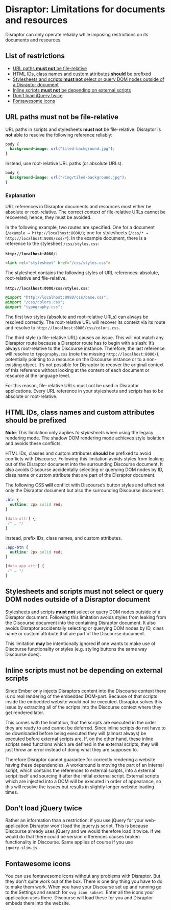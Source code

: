 # Disraptor: Limitations for documents and resources

Disraptor can only operate reliably while imposing restrictions on its documents and resources.



## List of restrictions

- [URL paths **must not** be file-relative](#url-paths-must-not-be-file-relative)
- [HTML IDs, class names and custom attributes **should** be prefixed](#html-ids-class-names-and-custom-attributes-should-be-prefixed)
- [Stylesheets and scripts **must not** select or query DOM nodes outside of a Disraptor document](#stylesheets-and-scripts-must-not-select-or-query-dom-nodes-outside-of-a-disraptor-document)
- [Inline scripts **must not** be depending on external scripts](#inline-scripts-must-not-be-depending-on-external-scripts)
- [Don't load jQuery twice](#dont-load-jquery-twice)
- [Fontawesome icons](#fontawesome-icons)

## URL paths must not be file-relative

URL paths in scripts and stylesheets **must not** be file-relative. Disraptor is **not** able to resolve the following reference reliably:

```css
body {
  background-image: url("tiled-background.jpg");
}
```

Instead, use root-relative URL paths (or absolute URLs).

```css
body {
  background-image: url("/img/tiled-background.jpg");
}
```
### Explanation

URL references in Disraptor documents and resources must either be absolute or root-relative. The correct context of file-relative URLs cannot be recovered; hence, they must be avoided.

In the following example, two routes are specified. One for a document (`/example → http://localhost:8080/`); one for stylesheets (`/css/* → http://localhost:8080/css/*`). In the example document, there is a reference to the stylesheet `/css/styles.css`:

**`http://localhost:8080/`**:

```html
<link rel="stylesheet" href="/css/styles.css">
```

The stylesheet contains the following styles of URL references: absolute, root-relative and file-relative.

**`http://localhost:8080/css/styles.css`**:

```css
@import "http://localhost:8080/css/base.css";
@import "/css/colors.css";
@import "typography.css";
```

The first two styles (absolute and root-relative URLs) can always be resolved correctly. The root-relative URL will recover its context via its route and resolve to `http://localhost:8080/css/colors.css`.

The third style (a file-relative URL) causes an issue. This will not match any Disraptor route because a Disraptor route has to begin with a slash: It’s always root-relative to the Discourse instance. Therefore, the last reference will resolve to `typography.css` (note the missing `http://localhost:8080/`), potentially pointing to a resource on the Discourse instance or to a non-existing object. It’s not possible for Disraptor to recover the original context of this reference without looking at the content of each document or resource at the language level.

For this reason, file-relative URLs must not be used in Disraptor applications. Every URL reference in your stylesheets and scripts has to be absolute or root-relative.



## HTML IDs, class names and custom attributes should be prefixed

**Note**: This limitation only applies *to stylesheets* when using the legacy rendering mode. The shadow DOM rendering mode achieves style isolation and avoids these conflicts.

HTML IDs, classes and custom attributes **should** be prefixed to avoid conflicts with Discourse. Following this limitation avoids styles from leaking out of the Disraptor document into the surrounding Discourse document. It also avoids Discourse accidentally selecting or querying DOM nodes by ID, class name or custom attribute that are part of the Disraptor document.

The following CSS **will** conflict with Discourse’s button styles and affect not only the Disraptor document but also the surrounding Discourse document.

```css
.btn {
  outline: 2px solid red;
}

[data-attr] {
 /* … */
}
```

Instead, prefix IDs, class names, and custom attributes.

```css
.app-btn {
  outline: 2px solid red;
}

[data-app-attr] {
 /* … */
}
```



## Stylesheets and scripts must not select or query DOM nodes outside of a Disraptor document

Stylesheets and scripts **must not** select or query DOM nodes outside of a Disraptor document. Following this limitation avoids styles from leaking from the Discourse document into the containing Disraptor document. It also avoids Disraptor accidentally selecting or querying DOM nodes by ID, class name or custom attribute that are part of the Discourse document.

This limitation **may** be intentionally ignored **if** one wants to make use of Discourse functionality or styles (e.g. styling buttons the same way Discourse does).

## Inline scripts must not be depending on external scripts

Since Ember only injects Disraptors content into the Discourse context there is no real rendering of the embedded DOM-part. Because of that scripts inside the embedded website would not be executed. Disraptor solves this issue by extracting all of the scripts into the Discourse context where they get rendered later.

This comes with the limitation, that the scripts are executed in the order they are ready to and cannot be deferred. Since inline scripts do not have to be downloaded before being executed they will (almost always) be executed before external scripts are. If, on the other hand, these inline scripts need functions which are defined in the external scripts, they will just throw an error instead of doing what they are supposed to. 

Therefore Disraptor cannot guarantee for correctly rendering a website having these dependencies. A workaround is moving the part of an internal script, which contains the references to external scripts, into a external script itself and sourcing it after the initial external script. External scripts which are injected into a DOM will be executed in order of appearance, so this will resolve the issues but results in slightly longer website loading times.

## Don't load jQuery twice
Rather an information than a restriction: if you use jQuery for your web-application Disraptor won't load the jquery.js script. This is because Discourse already uses jQuery and we would therefore load it twice. If we would do that there could be version differences causes broken functionality in  Discourse. Same applies of course if you use `jquery.slim.js`.

## Fontawesome icons
You can use fontawesome icons without any problems with Disraptor. But they don't quite work out of the box. There is one tiny thing you have to do to make them work. 
When you have your Discourse set up and running go to the Settings and search for `svg icon subset`. Enter all the icons your application uses there. Discourse will load these for you and Disraptor embeds them into the website.
